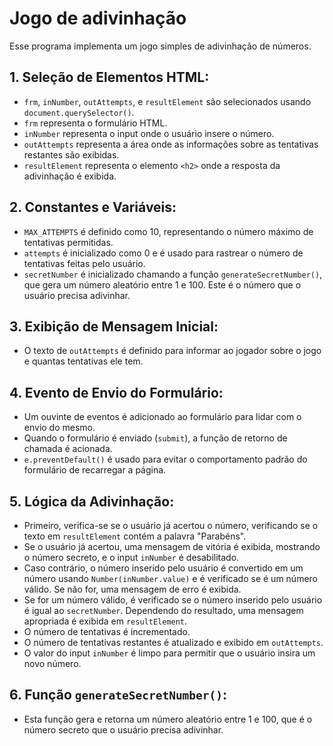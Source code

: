 # Jogo de adivinhação

Esse programa implementa um jogo simples de adivinhação de números.

## 1. **Seleção de Elementos HTML:**

- `frm`, `inNumber`, `outAttempts`, e `resultElement` são selecionados usando `document.querySelector()`.
- `frm` representa o formulário HTML.
- `inNumber` representa o input onde o usuário insere o número.
- `outAttempts` representa a área onde as informações sobre as tentativas restantes são exibidas.
- `resultElement` representa o elemento `<h2>` onde a resposta da adivinhação é exibida.

## 2. **Constantes e Variáveis:**

- `MAX_ATTEMPTS` é definido como 10, representando o número máximo de tentativas permitidas.
- `attempts` é inicializado como 0 e é usado para rastrear o número de tentativas feitas pelo usuário.
- `secretNumber` é inicializado chamando a função `generateSecretNumber()`, que gera um número aleatório entre 1 e 100. Este é o número que o usuário precisa adivinhar.

## 3. **Exibição de Mensagem Inicial:**

- O texto de `outAttempts` é definido para informar ao jogador sobre o jogo e quantas tentativas ele tem.

## 4. **Evento de Envio do Formulário:**

- Um ouvinte de eventos é adicionado ao formulário para lidar com o envio do mesmo.
- Quando o formulário é enviado (`submit`), a função de retorno de chamada é acionada.
- `e.preventDefault()` é usado para evitar o comportamento padrão do formulário de recarregar a página.

## 5. **Lógica da Adivinhação:**

- Primeiro, verifica-se se o usuário já acertou o número, verificando se o texto em `resultElement` contém a palavra "Parabéns".
- Se o usuário já acertou, uma mensagem de vitória é exibida, mostrando o número secreto, e o input `inNumber` é desabilitado.
- Caso contrário, o número inserido pelo usuário é convertido em um número usando `Number(inNumber.value)` e é verificado se é um número válido. Se não for, uma mensagem de erro é exibida.
- Se for um número válido, é verificado se o número inserido pelo usuário é igual ao `secretNumber`. Dependendo do resultado, uma mensagem apropriada é exibida em `resultElement`.
- O número de tentativas é incrementado.
- O número de tentativas restantes é atualizado e exibido em `outAttempts`.
- O valor do input `inNumber` é limpo para permitir que o usuário insira um novo número.

## 6. **Função `generateSecretNumber()`:**

- Esta função gera e retorna um número aleatório entre 1 e 100, que é o número secreto que o usuário precisa adivinhar.
